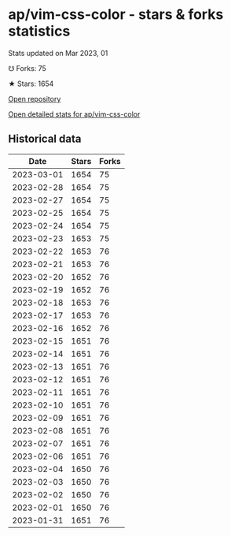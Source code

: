# ap/vim-css-color - stars & forks statistics

Stats updated on Mar 2023, 01

☋ Forks: 75

★ Stars: 1654

[Open repository](https://github.com/ap/vim-css-color)

[Open detailed stats for ap/vim-css-color](https://reviewgithub.com/rep/ap/vim-css-color)

## Historical data
| Date | Stars | Forks |
|------|-------|-------|
| 2023-03-01 | 1654 | 75 | 
| 2023-02-28 | 1654 | 75 | 
| 2023-02-27 | 1654 | 75 | 
| 2023-02-25 | 1654 | 75 | 
| 2023-02-24 | 1654 | 75 | 
| 2023-02-23 | 1653 | 75 | 
| 2023-02-22 | 1653 | 76 | 
| 2023-02-21 | 1653 | 76 | 
| 2023-02-20 | 1652 | 76 | 
| 2023-02-19 | 1652 | 76 | 
| 2023-02-18 | 1653 | 76 | 
| 2023-02-17 | 1653 | 76 | 
| 2023-02-16 | 1652 | 76 | 
| 2023-02-15 | 1651 | 76 | 
| 2023-02-14 | 1651 | 76 | 
| 2023-02-13 | 1651 | 76 | 
| 2023-02-12 | 1651 | 76 | 
| 2023-02-11 | 1651 | 76 | 
| 2023-02-10 | 1651 | 76 | 
| 2023-02-09 | 1651 | 76 | 
| 2023-02-08 | 1651 | 76 | 
| 2023-02-07 | 1651 | 76 | 
| 2023-02-06 | 1651 | 76 | 
| 2023-02-04 | 1650 | 76 | 
| 2023-02-03 | 1650 | 76 | 
| 2023-02-02 | 1650 | 76 | 
| 2023-02-01 | 1650 | 76 | 
| 2023-01-31 | 1651 | 76 | 

